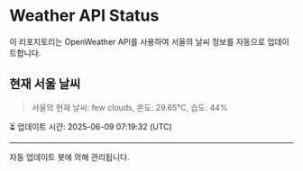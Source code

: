 
# Weather API Status

이 리포지토리는 OpenWeather API를 사용하여 서울의 날씨 정보를 자동으로 업데이트합니다.

## 현재 서울 날씨
> 서울의 현재 날씨: few clouds, 온도: 29.65°C, 습도: 44%

⏳ 업데이트 시간: 2025-06-09 07:19:32 (UTC)

---
자동 업데이트 봇에 의해 관리됩니다.
